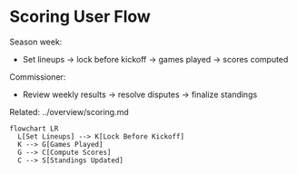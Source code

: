 # Scoring User Flow

Season week:
- Set lineups → lock before kickoff → games played → scores computed

Commissioner:
- Review weekly results → resolve disputes → finalize standings

Related: ../overview/scoring.md

```mermaid
flowchart LR
  L[Set Lineups] --> K[Lock Before Kickoff]
  K --> G[Games Played]
  G --> C[Compute Scores]
  C --> S[Standings Updated]
```


